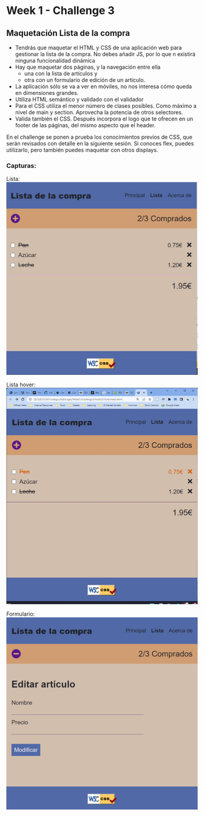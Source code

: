 # Week 1 - Challenge 3

## Maquetación Lista de la compra

-   Tendrás que maquetar el HTML y CSS de una aplicación web para gestionar la lista de la compra. No debes añadir JS, por lo que n existirá ninguna funcionalidad dinámica
-   Hay que maquetar dos páginas, y la navegación entre ella
    -   una con la lista de artículos y
    -   otra con un formulario de edición de un artículo.
-   La aplicación sólo se va a ver en móviles, no nos interesa cómo queda en dimensiones grandes.
-   Utiliza HTML semántico y validado con el validador
-   Para el CSS utiliza el menor número de clases posibles. Como máximo a nivel de main y section. Aprovecha la potencia de otros selectores.
-   Valida también el CSS. Después incorpora el logo que te ofrecen en un footer de las páginas, del mismo aspecto que el header.

En el challenge se ponen a prueba los conocimientos previos de CSS, que serán revisados con detalle en la siguiente sesión. Si conoces flex, puedes utilizarlo, pero también puedes maquetar con otros displays.

### Capturas:

Lista:
![List](list.jpg 'List')

Lista hover:
![List Hover](list-hover.jpg 'List Hover')

Formulario:
![Form](form.jpg 'Form')

